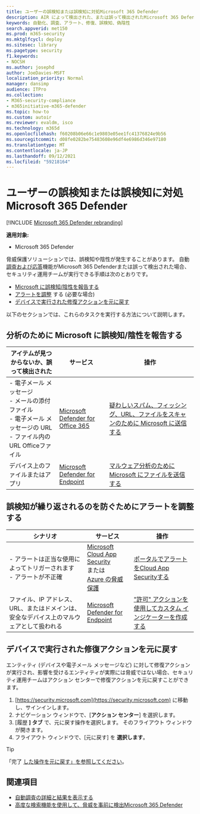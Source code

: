 ```yaml
---
title: ユーザーの誤検知または誤検知に対処Microsoft 365 Defender
description: AIR によって検出された、または誤って検出されたMicrosoft 365 Defender? 分析のために誤検知または誤検知を Microsoft に提出する方法について説明します。
keywords: 自動化、調査、アラート、修復、誤検知、偽陰性
search.appverid: met150
ms.prod: m365-security
ms.mktglfcycl: deploy
ms.sitesec: library
ms.pagetype: security
f1.keywords:
- NOCSH
ms.author: josephd
author: JoeDavies-MSFT
localization_priority: Normal
manager: dansimp
audience: ITPro
ms.collection:
- M365-security-compliance
- m365initiative-m365-defender
ms.topic: how-to
ms.custom: autoir
ms.reviewer: evaldm, isco
ms.technology: m365d
ms.openlocfilehash: f60208b06e66c1e9803e05ee1fc41376824e9b56
ms.sourcegitcommit: d08fe0282be75483608e96df4e6986d346e97180
ms.translationtype: MT
ms.contentlocale: ja-JP
ms.lasthandoff: 09/12/2021
ms.locfileid: "59218164"
---
```

# <a name="address-false-positives-or-false-negatives-in-microsoft-365-defender"></a>ユーザーの誤検知または誤検知に対処Microsoft 365 Defender

[!INCLUDE [Microsoft 365 Defender rebranding](../includes/microsoft-defender.md)]

**適用対象:**
- Microsoft 365 Defender

脅威保護ソリューションでは、誤検知や陰性が発生することがあります。 自動[調査および応答](m365d-autoir.md)機能がMicrosoft 365 Defenderまたは誤って検出された場合、セキュリティ運用チームが実行できる手順は次のとおりです。

- [Microsoft に誤検知/陰性を報告する](#report-a-false-positivenegative-to-microsoft-for-analysis)
- [アラートを調整](#adjust-an-alert-to-prevent-false-positives-from-recurring) する (必要な場合)
- [デバイスで実行された修復アクションを元に戻す](#undo-a-remediation-action-that-was-taken-on-a-device)

以下のセクションでは、これらのタスクを実行する方法について説明します。

## <a name="report-a-false-positivenegative-to-microsoft-for-analysis"></a>分析のために Microsoft に誤検知/陰性を報告する

|アイテムが見つからないか、誤って検出された |サービス  |操作  |
|---------|---------|---------|
|- 電子メール メッセージ <br/>- メールの添付ファイル <br/>- 電子メール メッセージの URL<br/>- ファイル内の URL Officeファイル      |[Microsoft Defender for Office 365](/microsoft-365/security/office-365-security/defender-for-office-365)        |[疑わしいスパム、フィッシング、URL、ファイルをスキャンのために Microsoft に送信する](../office-365-security/admin-submission.md)         |
|デバイス上のファイルまたはアプリ    |[Microsoft Defender for Endpoint](/windows/security/threat-protection)         |[マルウェア分析のために Microsoft にファイルを送信する](https://www.microsoft.com/wdsi/filesubmission)         |

## <a name="adjust-an-alert-to-prevent-false-positives-from-recurring"></a>誤検知が繰り返されるのを防ぐためにアラートを調整する

|シナリオ |サービス |操作 |
|--------|--------|--------|
|- アラートは正当な使用によってトリガーされます <br/>- アラートが不正確    |[Microsoft Cloud App Security](/cloud-app-security)<br/> または <br/>[Azure の脅威保護](/azure/security/fundamentals/threat-detection)         |[ポータルでアラートをCloud App Securityする](/cloud-app-security/managing-alerts)         |
|ファイル、IP アドレス、URL、またはドメインは、安全なデバイス上のマルウェアとして扱われる|[Microsoft Defender for Endpoint](/windows/security/threat-protection) |["許可" アクションを使用してカスタム インジケーターを作成する](/windows/security/threat-protection/microsoft-defender-atp/manage-indicators) |

## <a name="undo-a-remediation-action-that-was-taken-on-a-device"></a>デバイスで実行された修復アクションを元に戻す

エンティティ (デバイスや電子メール メッセージなど) に対して修復アクションが実行され、影響を受けるエンティティが実際には脅威ではない場合、セキュリティ運用チームはアクション センターで修復[](m365d-action-center.md)アクションを元に戻すことができます。

1. [https://security.microsoft.com](https://security.microsoft.com) に移動し、サインインします。 
2. ナビゲーション ウィンドウで、[**アクション センター**] を選択します。 
3. [履歴 **] タブ** で、元に戻す操作を選択します。 そのフライアウト ウィンドウが開きます。
4. フライアウト ウィンドウで、[元に戻す] を **選択します**。

> [!TIP]
> 「完了 [した操作を元に戻す」を参照してください](m365d-autoir-actions.md#undo-completed-actions)。

## <a name="see-also"></a>関連項目

- [自動調査の詳細と結果を表示する](m365d-autoir-results.md)
- [高度な検索機能を使用して、脅威を事前に検出Microsoft 365 Defender](advanced-hunting-overview.md)
